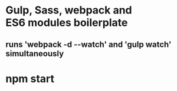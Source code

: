 # Gulp, Sass, webpack and ES6 modules boilerplate

## runs 'webpack -d --watch' and 'gulp watch' simultaneously 
# npm start 
